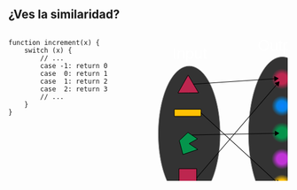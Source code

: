 <h2>
¿Ves la similaridad?
</h2>

<div style="float:left;width:50%;">
<pre><code class="lang-js hljs javascript">function increment(x) {
    switch (x) {
        // ...
        case -1: return 0
        case  0: return 1
        case  1: return 2
        case  2: return 3
        // ...
    }
}</code></pre>
</div>
<div style="float:left;width:50%;">
<svg xmlns="http://www.w3.org/2000/svg" width="321" height="345" xmlns:xlink="http://www.w3.org/1999/xlink">
  <defs>
    <linearGradient id="a">
      <stop offset="0" stop-color="#ffc103"/>
      <stop offset=".5" stop-color="#ffc103"/>
      <stop offset="1" stop-color="#ffc103" stop-opacity="0"/>
    </linearGradient>
    <linearGradient id="b">
      <stop offset="0" stop-color="#c033d6"/>
      <stop offset=".5" stop-color="#c033d6"/>
      <stop offset="1" stop-color="#c033d6" stop-opacity="0"/>
    </linearGradient>
    <linearGradient id="e">
      <stop offset="0" stop-color="#05944c"/>
      <stop offset=".5" stop-color="#05944c"/>
      <stop offset="1" stop-color="#05944c" stop-opacity="0"/>
    </linearGradient>
    <linearGradient id="d">
      <stop offset="0" stop-color="#0983ff"/>
      <stop offset=".5" stop-color="#0783e6"/>
      <stop offset="1" stop-color="#0683cd" stop-opacity="0"/>
    </linearGradient>
    <linearGradient id="c">
      <stop offset="0" stop-color="#bd264f"/>
      <stop offset=".5" stop-color="#bd264f"/>
      <stop offset="1" stop-color="#bd264f" stop-opacity="0"/>
    </linearGradient>
    <radialGradient id="j" cx="263.65" cy="113.425" r="18.688" xlink:href="#a" fx="263.65" fy="113.425" gradientUnits="userSpaceOnUse"/>
    <radialGradient id="i" cx="263.65" cy="113.425" r="18.688" xlink:href="#b" fx="263.65" fy="113.425" gradientUnits="userSpaceOnUse"/>
    <radialGradient id="f" cx="263.65" cy="113.425" r="18.688" xlink:href="#c" fx="263.65" fy="113.425" gradientUnits="userSpaceOnUse"/>
    <radialGradient id="g" cx="263.65" cy="113.425" r="18.688" xlink:href="#d" fx="263.65" fy="113.425" gradientUnits="userSpaceOnUse"/>
    <radialGradient id="h" cx="263.65" cy="113.425" r="18.688" xlink:href="#e" fx="263.65" fy="113.425" gradientUnits="userSpaceOnUse"/>
  </defs>

  <g>
    <text fill="#fff" font-size="28" font-family="sans-serif"><tspan x="75" y="50" text-anchor="middle">Input</tspan></text>
    <path fill="#333" stroke="#969696" stroke-width="1" d="M130.088 185.937c0 67.784-24.987 122.734-55.81 122.734-30.824 0-55.81-54.95-55.81-122.73 0-67.784 24.986-122.733 55.81-122.733 30.823 0 55.81 54.95 55.81 122.733z"/>
    <path fill="#bd264f" stroke="#000" stroke-width="1" d="M91.198 111.69l-18.61.138-18.608.137 9.186-16.184L72.35 79.6l9.425 16.047z"/>
    <path fill="#ffc103" stroke="#000" stroke-width="1" d="M47.256 141.49h48.487v12.628H47.256z"/>
    <path fill="#05944c" stroke="#000" stroke-width="1" d="M89.177 195.028l-17.172-11.616-15.658 14.647 6.566 25.25 26.77-9.09-15.658-10.607z"/>
    <path fill="#bd264f" stroke="#000" stroke-width="1" d="M55.842 249.072h31.82v31.315h-31.82z"/>
  </g>
  <g>
    <text fill="#fff" font-size="28" font-family="sans-serif"><tspan x="240" y="35" text-anchor="middle">Output</tspan></text>
    <path fill="#333" stroke="#969696" stroke-width="1" d="M303 185.937c0 76.99-27.25 139.4-60.862 139.4-33.613 0-60.862-62.41-60.862-139.4 0-76.99 27.25-139.4 60.862-139.4 33.613 0 60.862 62.41 60.862 139.4z"/>
    <path fill="url(#f)" d="M282.338 113.425c0 10.32-8.367 18.688-18.688 18.688-10.32 0-18.688-8.367-18.688-18.688 0-10.32 8.367-18.687 18.688-18.687 10.32 0 18.688 8.366 18.688 18.687z" transform="translate(-21.96 -26.988)"/>
    <path fill="url(#g)" d="M282.338 113.425c0 10.32-8.367 18.688-18.688 18.688-10.32 0-18.688-8.367-18.688-18.688 0-10.32 8.367-18.687 18.688-18.687 10.32 0 18.688 8.366 18.688 18.687z" transform="translate(-21.96 22.004)"/>
    <path fill="url(#h)" d="M282.338 113.425c0 10.32-8.367 18.688-18.688 18.688-10.32 0-18.688-8.367-18.688-18.688 0-10.32 8.367-18.687 18.688-18.687 10.32 0 18.688 8.366 18.688 18.687z" transform="translate(-21.96 70.49)"/>
    <path fill="url(#i)" d="M282.338 113.425c0 10.32-8.367 18.688-18.688 18.688-10.32 0-18.688-8.367-18.688-18.688 0-10.32 8.367-18.687 18.688-18.687 10.32 0 18.688 8.366 18.688 18.687z" transform="translate(-21.96 117.97)"/>
    <path fill="url(#j)" d="M282.338 113.425c0 10.32-8.367 18.688-18.688 18.688-10.32 0-18.688-8.367-18.688-18.688 0-10.32 8.367-18.687 18.688-18.687 10.32 0 18.688 8.366 18.688 18.687z" transform="translate(-21.96 164.94)"/>
  </g>

  <g>
    <path d="M230.55 85.418L81.582 95.543l.062 1 149-10.125-.094-1z"/>
    <path stroke="#000" stroke-width="1" d="M235.204 85.62l-6.634 4.46-.54-7.983 7.174 3.523z"/>
    <path d="M233.238 94.7L87.268 265.417l.782.656 145.97-170.72-.782-.655z"/>
    <path stroke="#000" stroke-width="1" d="M236.63 91.515l-1.458 7.86-6.08-5.2 7.537-2.66z"/>
    <path d="M231.613 184.418l-152.563 3.03.03 1 152.533-3.03v-1z"/>
    <path stroke="#000" stroke-width="1" d="M236.224 184.835l-6.84 4.137-.158-8 6.998 3.863z"/>
    <path d="M95.582 147.168l-.688.75L232.8 274.698l.657-.75L95.582 147.17z"/>
    <path stroke="#000" stroke-width="1" d="M236.522 277.45l-7.8-1.74 5.413-5.89 2.387 7.63z"/>
  </g>

</svg>
</div>
